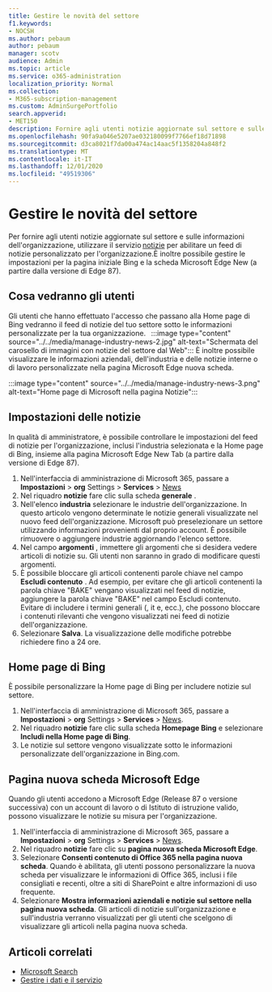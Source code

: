 ```yaml
---
title: Gestire le novità del settore
f1.keywords:
- NOCSH
ms.author: pebaum
author: pebaum
manager: scotv
audience: Admin
ms.topic: article
ms.service: o365-administration
localization_priority: Normal
ms.collection:
- M365-subscription-management
ms.custom: AdminSurgePortfolio
search.appverid:
- MET150
description: Fornire agli utenti notizie aggiornate sul settore e sulle informazioni dell'organizzazione, utilizzare il servizio News per abilitare un feed di notizie personalizzato per l'organizzazione.
ms.openlocfilehash: 90fa9a046e5207ae032180099f7766ef18d71898
ms.sourcegitcommit: d3ca8021f7da00a474ac14aac5f1358204a848f2
ms.translationtype: MT
ms.contentlocale: it-IT
ms.lasthandoff: 12/01/2020
ms.locfileid: "49519306"
---
```

# <a name="manage-industry-news"></a>Gestire le novità del settore

Per fornire agli utenti notizie aggiornate sul settore e sulle informazioni dell'organizzazione, utilizzare il servizio [notizie](https://admin.microsoft.com/adminportal/home?#/Settings/Services/:/Settings/L1/BingNews) per abilitare un feed di notizie personalizzato per l'organizzazione.È inoltre possibile gestire le impostazioni per la pagina iniziale Bing e la scheda Microsoft Edge New (a partire dalla versione di Edge 87).

## <a name="what-your-users-will-see"></a>Cosa vedranno gli utenti
 
Gli utenti che hanno effettuato l'accesso che passano alla Home page di Bing vedranno il feed di notizie del tuo settore sotto le informazioni personalizzate per la tua organizzazione.   
 :::image type="content" source="../../media/manage-industry-news-2.jpg" alt-text="Schermata del carosello di immagini con notizie del settore dal Web":::
È inoltre possibile visualizzare le informazioni aziendali, dell'industria e delle notizie interne o di lavoro personalizzate nella pagina Microsoft Edge nuova scheda. 

:::image type="content" source="../../media/manage-industry-news-3.png" alt-text="Home page di Microsoft nella pagina Notizie":::

## <a name="news-settings"></a>Impostazioni delle notizie

In qualità di amministratore, è possibile controllare le impostazioni del feed di notizie per l'organizzazione, inclusi l'industria selezionata e la Home page di Bing, insieme alla pagina Microsoft Edge New Tab (a partire dalla versione di Edge 87).

1. Nell'interfaccia di amministrazione di Microsoft 365, passare a **Impostazioni**  >  **org** Settings  >  **Services**  >  [News](https://admin.microsoft.com/adminportal/home?#/Settings/Services/:/Settings/L1/BingNews)
2. Nel riquadro **notizie** fare clic sulla scheda **generale** .
3. Nell'elenco **industria** selezionare le industrie dell'organizzazione. In questo articolo vengono determinate le notizie generali visualizzate nel nuovo feed dell'organizzazione. Microsoft può preselezionare un settore utilizzando informazioni provenienti dal proprio account. È possibile rimuovere o aggiungere industrie aggiornando l'elenco settore.
4. Nel campo **argomenti** , immettere gli argomenti che si desidera vedere articoli di notizie su. Gli utenti non saranno in grado di modificare questi argomenti.
5. È possibile bloccare gli articoli contenenti parole chiave nel campo **Escludi contenuto** .  Ad esempio, per evitare che gli articoli contenenti la parola chiave "BAKE" vengano visualizzati nel feed di notizie, aggiungere la parola chiave "BAKE" nel campo Escludi contenuto. Evitare di includere i termini generali (, it e, ecc.), che possono bloccare i contenuti rilevanti che vengono visualizzati nei feed di notizie dell'organizzazione.
6. Selezionare **Salva**. La visualizzazione delle modifiche potrebbe richiedere fino a 24 ore.

## <a name="bing-homepage"></a>Home page di Bing

È possibile personalizzare la Home page di Bing per includere notizie sul settore. 

1. Nell'interfaccia di amministrazione di Microsoft 365, passare a **Impostazioni**  >  **org** Settings  >  **Services**  >  [News](https://admin.microsoft.com/adminportal/home?#/Settings/Services/:/Settings/L1/BingNews). 
2. Nel riquadro **notizie** fare clic sulla scheda **Homepage Bing** e selezionare **Includi nella Home page di Bing**.
3. Le notizie sul settore vengono visualizzate sotto le informazioni personalizzate dell'organizzazione in Bing.com.

## <a name="microsoft-edge-new-tab-page"></a>Pagina nuova scheda Microsoft Edge 
Quando gli utenti accedono a Microsoft Edge (Release 87 o versione successiva) con un account di lavoro o di Istituto di istruzione valido, possono visualizzare le notizie su misura per l'organizzazione.

1. Nell'interfaccia di amministrazione di Microsoft 365, passare a **Impostazioni**  >  **org** Settings  >  **Services**  >  [News](https://admin.microsoft.com/adminportal/home?#/Settings/Services/:/Settings/L1/BingNews).
2. Nel riquadro **notizie** fare clic su **pagina nuova scheda Microsoft Edge**.
3. Selezionare **Consenti contenuto di Office 365 nella pagina nuova scheda**. Quando è abilitata, gli utenti possono personalizzare la nuova scheda per visualizzare le informazioni di Office 365, inclusi i file consigliati e recenti, oltre a siti di SharePoint e altre informazioni di uso frequente.
4. Selezionare **Mostra informazioni aziendali e notizie sul settore nella pagina nuova scheda**. Gli articoli di notizie sull'organizzazione e sull'industria verranno visualizzati per gli utenti che scelgono di visualizzare gli articoli nella pagina nuova scheda.

## <a name="related-articles"></a>Articoli correlati

- [Microsoft Search](https://docs.microsoft.com/microsoftsearch/)
- [Gestire i dati e il servizio](https://docs.microsoft.com/microsoft-365/admin/manage)
